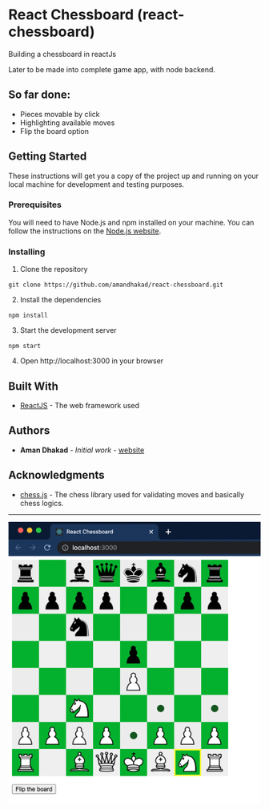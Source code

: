 # React Chessboard (react-chessboard)

Building a chessboard in reactJs

Later to be made into complete game app, with node backend.

## So far done:

- Pieces movable by click
- Highlighting available moves
- Flip the board option

## Getting Started

These instructions will get you a copy of the project up and running on your local machine for development and testing purposes.

### Prerequisites

You will need to have Node.js and npm installed on your machine. You can follow the instructions on the [Node.js website](https://nodejs.org/en/).

### Installing

1. Clone the repository

```
git clone https://github.com/amandhakad/react-chessboard.git
```

2. Install the dependencies

```
npm install
```

3. Start the development server

```
npm start
```

4. Open http://localhost:3000 in your browser

## Built With

- [ReactJS](https://reactjs.org/) - The web framework used

## Authors

- **Aman Dhakad** - _Initial work_ - [website](https://www.amandhakad.com/)

## Acknowledgments

- [chess.js](https://github.com/jhlywa/chess.js) - The chess library used for validating moves and basically chess logics.

---

![screenshot](screenshot.jpg)